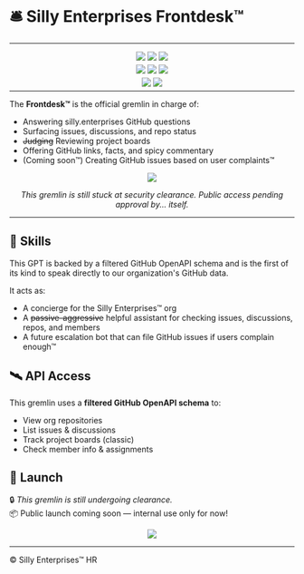 # 🛎️ Silly Enterprises Frontdesk™

---



<p align="center" style="margin-bottom: -10px;">
  <img src="https://img.shields.io/badge/🛎️%20Role-GitHub%20Concierge™-e8a3c3" />
  <img src="https://img.shields.io/badge/🔐%20Access-GitHub%20API%20(limited)-blue" />
<img src="https://img.shields.io/badge/⚠️%20Auto--Issue%20Filer-Coming%20Soon-pink" />
</p>
<p align="center" style="margin-bottom: -10px;">
  <img src="https://img.shields.io/badge/💬%20Service-Complaint%20Escalation-yellow" />
  <img src="https://img.shields.io/badge/📊%20Projects%20Access-Soon™-91bcea" />
  <img src="https://img.shields.io/badge/☕%20Powered%20by-Coffee%20%26%20Sarcasm-ffaad4" />
</p>
<p align="center" style="margin-bottom: -10px;">
  <img src="https://img.shields.io/badge/🏳️‍⚧️%20Team-Gremlins™-78c7c7" />
  <img src="https://img.shields.io/badge/🧑‍💼%20Built%20by-silly.enterprises-ffaad4" />
</p>

---

The **Frontdesk™** is the official gremlin in charge of:

- Answering silly.enterprises GitHub questions
- Surfacing issues, discussions, and repo status
- ~~Judging~~ Reviewing project boards
- Offering GitHub links, facts, and spicy commentary
- (Coming soon™) Creating GitHub issues based on user complaints™

<p align="center">
  <img src="https://img.shields.io/badge/🛎️%20Launch%20Gremlin-Frontdesk™%20(Not%20Public)-lightgrey?style=for-the-badge" />
</p>

<p align="center"> <i>This gremlin is still stuck at security clearance. Public access pending approval by... itself.</i></p>

---

## 🧠 Skills

This GPT is backed by a filtered GitHub OpenAPI schema and is the first of its kind to speak directly to our
organization's GitHub data.

It acts as:

- A concierge for the Silly Enterprises™ org
- A ~~passive-aggressive~~ helpful assistant for checking issues, discussions, repos, and members
- A future escalation bot that can file GitHub issues if users complain enough™

## 🛰 API Access

This gremlin uses a **filtered GitHub OpenAPI schema** to:

- View org repositories
- List issues & discussions
- Track project boards (classic)
- Check member info & assignments

## 🚀 Launch

🔒 *This gremlin is still undergoing clearance.*  
📦 Public launch coming soon — internal use only for now!

<p align="center">
    <a href="https://chatgpt.com/g/g-67e29f592a908191be1e1df41b4bcb01-root-cause-finder-silly-edition" target="_blank">
    <img src="https://img.shields.io/badge/🛎️%20Launch%20Gremlin-Frontdesk™%20(Not%20Public)-lightgrey?style=for-the-badge" />
    </a>
</p>


---

© Silly Enterprises™ HR
